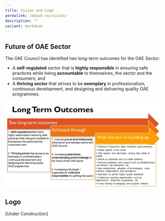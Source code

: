 ```yaml
---
title: Vision and Logo
permalink: /about-us/vision/
description: ""
variant: markdown
---
```

## Future of OAE Sector

The OAE Council has identified two long-term outcomes for the OAE Sector: 

* A **self-regulated** sector that is **highly responsible** in ensuring safe practices while being **accountable** to themselves, the sector and the consumers; and
* A **thriving sector** that strives to be **exemplary** in professionalism, continuous development, and designing and delivering quality OAE programmes.

![](/images/outcome%202.jpg)
## Logo
[Under Construction]